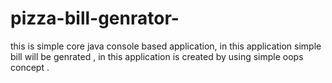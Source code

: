 # pizza-bill-genrator-
this is simple core java console based application, in this application simple bill will be genrated , in this  application is created by using simple oops concept .
